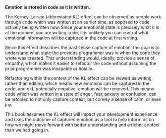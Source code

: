 <!--bl
(filemeta
    (title "The Kerney-Larsen Effect")
)
/bl-->

**Emotion is stored in code as it is written.**

The Kerney-Larsen (abbreviated KL) effect can be observed as people work through code which was written at an earlier time, as opposed to code actively being written now. Since your emotional state is precisely what it is at the moment you are writing code, it is unlikely you can control what emotional information will be captured in the code at first writing.

Since this effect describes the past-tense capture of emotion, the goal is to understand what state the previous programmer was in when the code they wrote was created.  This understanding would, ideally, provide a sense of empathy, which makes it easier to refactor the code without assuming the prior programmer was incapable or hostile.

Refactoring within the context of the KL effect can be viewed as writing, rather than editing, which means new emotions can be captured in the code, and old, potentially negative, emotion will be removed.  This means code which was written in a state of anger, fear, anxiety or confusion, can be retooled to not only capture context, but convey a sense of calm, or even joy.

This book assumes the KL effect will impact your development experience and uses the outcome of captured emotion as a tool to help inform us on how we might move forward with better understanding and a richer context than we had going in.